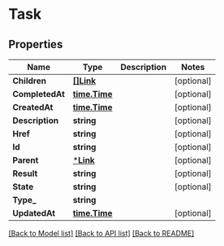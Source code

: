 # Task

## Properties
Name | Type | Description | Notes
------------ | ------------- | ------------- | -------------
**Children** | [**[]Link**](Link.md) |  | [optional] 
**CompletedAt** | [**time.Time**](time.Time.md) |  | [optional] 
**CreatedAt** | [**time.Time**](time.Time.md) |  | [optional] 
**Description** | **string** |  | [optional] 
**Href** | **string** |  | [optional] 
**Id** | **string** |  | [optional] 
**Parent** | [***Link**](Link.md) |  | [optional] 
**Result** | **string** |  | [optional] 
**State** | **string** |  | [optional] 
**Type_** | **string** |  | 
**UpdatedAt** | [**time.Time**](time.Time.md) |  | [optional] 

[[Back to Model list]](../README.md#documentation-for-models) [[Back to API list]](../README.md#documentation-for-api-endpoints) [[Back to README]](../README.md)


